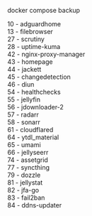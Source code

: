 docker compose backup

10 - adguardhome  
13 - filebrowser  
27 - scrutiny  
28 - uptime-kuma  
42 - nginx-proxy-manager  
43 - homepage  
44 - jackett  
45 - changedetection  
46 - diun  
54 - healthchecks  
55 - jellyfin  
56 - jdownloader-2  
57 - radarr  
58 - sonarr  
61 - cloudflared  
64 - ytdl_material  
65 - umami  
66 - jellyseerr  
74 - assetgrid  
77 - syncthing  
79 - dozzle  
81 - jellystat  
82 - jfa-go  
83 - fail2ban  
84 - ddns-updater  
